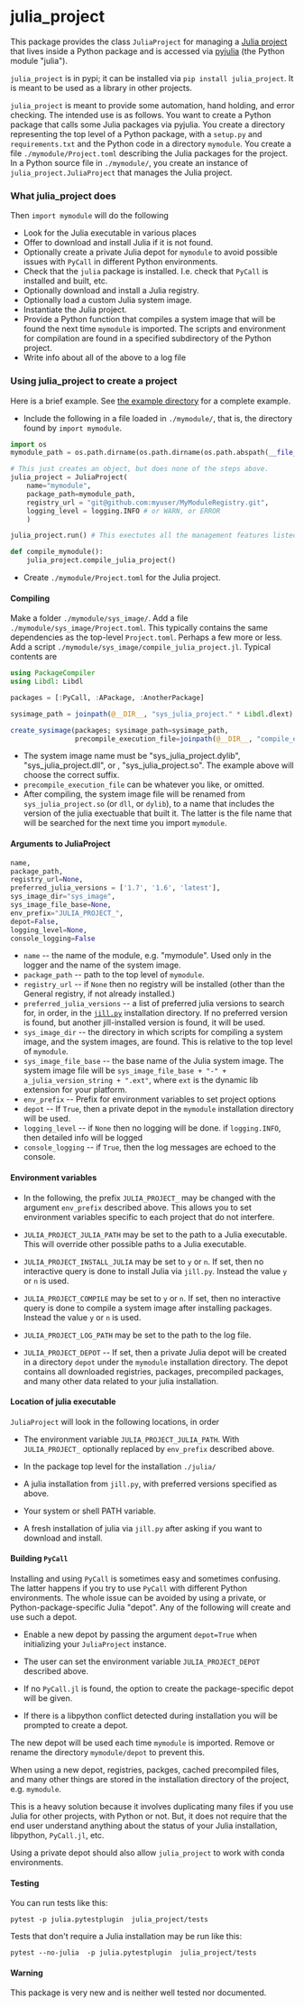 # julia_project

This package provides the class `JuliaProject` for managing a
[Julia project](https://pkgdocs.julialang.org/v1.7/environments/) that lives inside
a Python package and is accessed via [pyjulia](https://github.com/JuliaPy/pyjulia) (the Python module "julia").


`julia_project` is in pypi; it can be installed via `pip install julia_project`. It is meant to be used as a library
in other projects.


`julia_project` is meant to provide some automation, hand holding, and error checking.
The intended use is as follows.
You want to create a Python package that calls some Julia packages via pyjulia.
You create a directory representing the top level of a Python package,
with a `setup.py` and `requirements.txt` and the Python code
in a directory `mymodule`.
You create a file `./mymodule/Project.toml` describing the Julia packages for the project.
In a Python source file in `./mymodule/`, you create an instance of `julia_project.JuliaProject`
that manages the Julia project.

### What julia_project does

Then `import mymodule` will do the following

* Look for the Julia executable in various places
* Offer to download and install Julia if it is not found.
* Optionally create a private Julia depot for `mymodule` to avoid possible issues with
  `PyCall` in different Python environments.
* Check that the `julia` package is installed.
  I.e. check that `PyCall` is installed and built, etc.
* Optionally download and install a Julia registry.
* Optionally load a custom Julia system image.
* Instantiate the Julia project.
* Provide a Python function that compiles a system image that will be found the next
  time `mymodule` is imported. The scripts and environment for compilation are found in
  a specified subdirectory of the Python project.
* Write info about all of the above to a log file

### Using julia_project to create a project

Here is a brief example. See [the example directory](./examples/myjuliamod) for a complete example.

* Include the following in a file loaded in `./mymodule/`, that is, the directory found by `import mymodule`.
```python
import os
mymodule_path = os.path.dirname(os.path.dirname(os.path.abspath(__file__)))

# This just creates an object, but does none of the steps above.
julia_project = JuliaProject(
    name="mymodule",
    package_path=mymodule_path,
    registry_url = "git@github.com:myuser/MyModuleRegistry.git",
    logging_level = logging.INFO # or WARN, or ERROR
    )

julia_project.run() # This exectutes all the management features listed above

def compile_mymodule():
    julia_project.compile_julia_project()
```

* Create `./mymodule/Project.toml` for the Julia project.

#### Compiling

Make a folder `./mymodule/sys_image/`. Add a file `./mymodule/sys_image/Project.toml`.
This typically contains the same dependencies as the top-level `Project.toml`. Perhaps a few
more or less.
Add a script `./mymodule/sys_image/compile_julia_project.jl`. Typical contents are
```julia
using PackageCompiler
using Libdl: Libdl

packages = [:PyCall, :APackage, :AnotherPackage]

sysimage_path = joinpath(@__DIR__, "sys_julia_project." * Libdl.dlext)

create_sysimage(packages; sysimage_path=sysimage_path,
                precompile_execution_file=joinpath(@__DIR__, "compile_exercise_script.jl"))
```
* The system image name must be "sys_julia_project.dylib", "sys_julia_project.dll", or , "sys_julia_project.so".
  The example above will choose the correct suffix.
* `precompile_execution_file` can be whatever you like, or omitted.
*  After compiling, the system image file will be renamed from
   `sys_julia_project.so` (or `dll`, or `dylib`), to a name that includes the version of the julia exectuable
   that built it. The latter is the file name that will be searched for the next time
   you import `mymodule`.

#### Arguments to JuliaProject

```python
name,
package_path,
registry_url=None,
preferred_julia_versions = ['1.7', '1.6', 'latest'],
sys_image_dir="sys_image",
sys_image_file_base=None,
env_prefix="JULIA_PROJECT_",
depot=False,
logging_level=None,
console_logging=False
```

* `name` -- the name of the module, e.g. "mymodule". Used only in the logger and the name of the system image.
* `package_path` -- path to the top level of `mymodule`.
* `registry_url` -- if `None` then no registry will be installed (other than
   the General registry, if not already installed.)
* `preferred_julia_versions` -- a list of preferred julia versions to search for, in order, in the [`jill.py`](https://github.com/johnnychen94/jill.py)
   installation directory. If no preferred version is found, but another jill-installed version is found, it will be used.
* `sys_image_dir` -- the directory in which scripts for compiling a system image, and the system images, are found. This is
   relative to the top level of `mymodule`.
* `sys_image_file_base` -- the base name of the Julia system image. The system image file will be `sys_image_file_base + "-" + a_julia_version_string + ".ext"`,
    where `ext` is the dynamic lib extension for your platform.
* `env_prefix` -- Prefix for environment variables to set project options
* `depot` -- If `True`, then a private depot in the `mymodule` installation directory will be used.
* `logging_level` -- if `None` then no logging will be done. if `logging.INFO`, then detailed info will be logged
* `console_logging` -- if `True`, then the log messages are echoed to the console.

#### Environment variables

* In the following, the prefix `JULIA_PROJECT_` may be changed with the argument `env_prefix` described above. This allows you
  to set environment variables specific to each project that do not interfere.

* `JULIA_PROJECT_JULIA_PATH` may be set to the path to a Julia executable. This will override other possible paths to a Julia executable.

* `JULIA_PROJECT_INSTALL_JULIA` may be set to `y` or `n`. If set, then no interactive query is done to install Julia via `jill.py`.
   Instead the value `y` or `n` is used.

* `JULIA_PROJECT_COMPILE` may be set to `y` or `n`. If set, then no interactive query is done to compile a system image
  after installing packages. Instead the value `y` or `n` is used.

* `JULIA_PROJECT_LOG_PATH` may be set to the path to the log file.

* `JULIA_PROJECT_DEPOT` -- If set, then a private Julia depot will be created in a directory `depot` under the
  `mymodule` installation directory. The depot contains all downloaded registries, packages, precompiled packages, and
   many other data related to your julia installation.

#### Location of julia executable

`JuliaProject` will look in the following locations, in order

* The environment variable `JULIA_PROJECT_JULIA_PATH`. With `JULIA_PROJECT_` optionally replaced by `env_prefix` described above.

* In the package top level for the installation `./julia/`

* A julia installation from `jill.py`, with preferred versions specified as above.

* Your system or shell PATH variable.

* A fresh installation of julia via `jill.py` after asking if you want to download and install.

#### Building `PyCall`

Installing and using `PyCall` is sometimes easy and sometimes confusing. The latter happens if
you try to use `PyCall` with different Python environments. The whole issue can be avoided
by using a private, or Python-package-specific Julia "depot".
Any of the following will create and use such a depot.

* Enable a new depot by passing the argument `depot=True` when initializing your `JuliaProject` instance.

* The user can set the environment variable `JULIA_PROJECT_DEPOT` described above.

* If no `PyCall.jl` is found, the option to create the package-specific depot will be given.

* If there is a libpython conflict detected during installation you will be prompted to
 create a depot.

The new depot will be used each time `mymodule` is imported. Remove or rename the directory `mymodule/depot`
to prevent this.

When using a new depot, registries, packges, cached precompiled files, and many other things are stored
in the installation directory of the project, e.g. `mymodule`.

This is a heavy solution because it involves duplicating many files if you use Julia for other projects, with Python or not.
But, it does not require that the end user understand anything about the status of your Julia installation, libpython, `PyCall.jl`,
etc.

Using a private depot should also allow `julia_project` to work with conda environments.

#### Testing

You can run tests like this:

```shell
pytest -p julia.pytestplugin  julia_project/tests
```

Tests that don't require a Julia installation may be run like this:

```shell
pytest --no-julia  -p julia.pytestplugin  julia_project/tests
```

#### Warning

This package is very new and is neither well tested nor documented.
